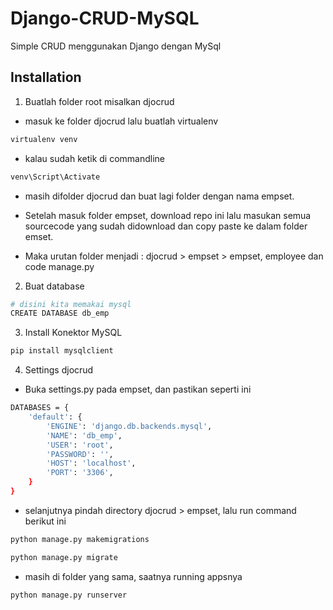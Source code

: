 # Django-CRUD-MySQL
Simple CRUD menggunakan Django dengan MySql

## Installation

1. Buatlah folder root misalkan djocrud

- masuk ke folder djocrud lalu buatlah virtualenv

```bash
virtualenv venv
```
- kalau sudah ketik di commandline 
```bash 
venv\Script\Activate
```
- masih difolder djocrud dan buat lagi folder dengan nama empset.

- Setelah masuk folder empset, download repo ini lalu masukan semua sourcecode yang sudah didownload dan copy paste ke dalam folder emset.

- Maka urutan folder menjadi : djocrud > empset > empset, employee dan code manage.py

2. Buat database
```bash
# disini kita memakai mysql
CREATE DATABASE db_emp
```

3. Install Konektor MySQL
```bash
pip install mysqlclient
``` 

4. Settings djocrud

- Buka settings.py pada empset, dan pastikan seperti ini

```bash
DATABASES = {
    'default': {
        'ENGINE': 'django.db.backends.mysql',
        'NAME': 'db_emp',
        'USER': 'root',
        'PASSWORD': '',
        'HOST': 'localhost',
        'PORT': '3306',
    }
}
```

- selanjutnya pindah directory djocrud > empset, lalu run command berikut ini
```bash
python manage.py makemigrations  
```
```bash
python manage.py migrate  
```
- masih di folder yang sama, saatnya running appsnya
```bash
python manage.py runserver
```
